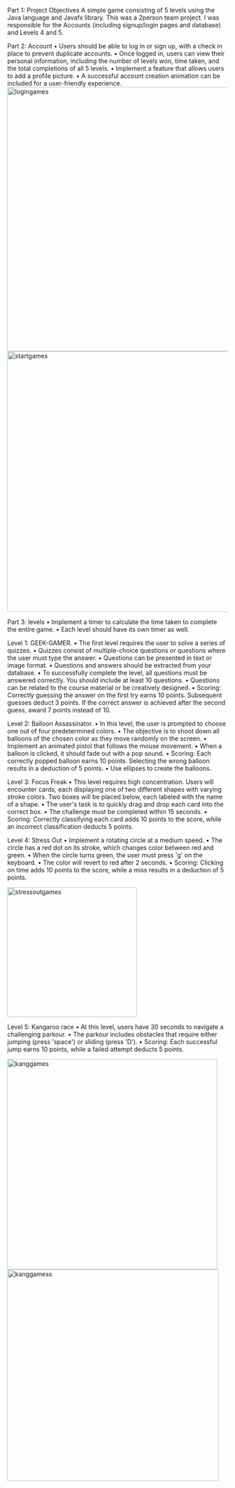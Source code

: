Part 1: Project Objectives
A simple game consisting of 5 levels using the Java language and Javafx library.
This was a 2person team project. I was responsible for the Accounts (including signup/login pages and database) and Levels 4 and 5. 

Part 2: Account 
• Users should be able to log in or sign up, with a check in place to prevent duplicate 
accounts. 
• Once logged in, users can view their personal information, including the number of 
levels won, time taken, and the total completions of all 5 levels.
• Implement a feature that allows users to add a profile picture. 
• A successful account creation animation can be included for a user-friendly 
experience.
<img width="603" alt="logingames" src="https://github.com/HeadandFolders/JavaFxGame/assets/88577004/23ca4fae-50f4-4d0a-b7f2-f9456317258a">
<img width="595" alt="startgames" src="https://github.com/HeadandFolders/JavaFxGame/assets/88577004/23c3612c-b24f-45f4-8bcd-856a8b40a96f">

Part 3: levels 
• Implement a timer to calculate the time taken to complete the entire game. 
• Each level should have its own timer as well. 

Level 1: GEEK-GAMER.
• The first level requires the user to solve a series of quizzes.
• Quizzes consist of multiple-choice questions or questions where the user must type 
the answer. 
• Questions can be presented in text or image format.
• Questions and answers should be extracted from your database. 
• To successfully complete the level, all questions must be answered correctly. You 
should include at least 10 questions.
• Questions can be related to the course material or be creatively designed.
• Scoring: Correctly guessing the answer on the first try earns 10 points. Subsequent 
guesses deduct 3 points. If the correct answer is achieved after the second guess, 
award 7 points instead of 10.

Level 2: Balloon Assassinator.
• In this level, the user is prompted to choose one out of four predetermined colors.
• The objective is to shoot down all balloons of the chosen color as they move 
randomly on the screen.
• Implement an animated pistol that follows the mouse movement. 
• When a balloon is clicked, it should fade out with a pop sound. 
• Scoring: Each correctly popped balloon earns 10 points. Selecting the wrong 
balloon results in a deduction of 5 points. 
• Use ellipses to create the balloons.

Level 3: Focus Freak 
• This level requires high concentration. Users will encounter cards, each displaying 
one of two different shapes with varying stroke colors. Two boxes will be placed 
below, each labeled with the name of a shape.
• The user's task is to quickly drag and drop each card into the correct box. 
• The challenge must be completed within 15 seconds. 
• Scoring: Correctly classifying each card adds 10 points to the score, while an 
incorrect classification deducts 5 points.

Level 4: Stress Out 
• Implement a rotating circle at a medium speed. 
• The circle has a red dot on its stroke, which changes color between red and green.
• When the circle turns green, the user must press 'g' on the keyboard.
• The color will revert to red after 2 seconds.
• Scoring: Clicking on time adds 10 points to the score, while a miss results in a 
deduction of 5 points.

<img width="296" alt="stressoutgames" src="https://github.com/HeadandFolders/JavaFxGame/assets/88577004/c475369e-c3e0-4df4-95f1-67465622e74d">

Level 5: Kangaroo race
• At this level, users have 30 seconds to navigate a challenging parkour.
• The parkour includes obstacles that require either jumping (press 'space') or sliding 
(press 'D'). 
• Scoring: Each successful jump earns 10 points, while a failed attempt deducts 5 
points.

<img width="480" alt="kanggames" src="https://github.com/HeadandFolders/JavaFxGame/assets/88577004/c23268ce-5b6f-4f6e-a613-d8a5225b6bd4">
<img width="483" alt="kanggamess" src="https://github.com/HeadandFolders/JavaFxGame/assets/88577004/135c2c89-89fb-4cca-a5bb-eb27222672b4">

